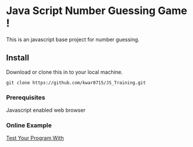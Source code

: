 # Java Script Number Guessing Game !

This is an javascript base project for number guessing. 

## Install

Download or clone this in to your local machine.

```
git clone https://github.com/kwar0715/JS_Training.git

```

### Prerequisites

Javascript enabled web browser

### Online Example

[Test Your Program With](http://jspexample.s3-website-us-east-1.amazonaws.com/)

